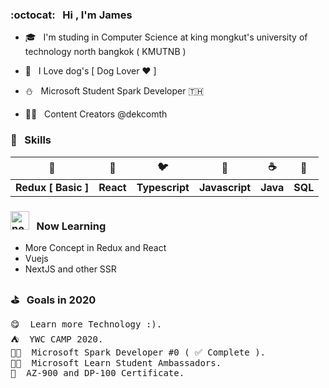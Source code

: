 <!-- <img src="https://media3.giphy.com/media/dWfi1Llz4ud1ixRIcW/giphy.gif" alt="HappyDog" width="150"/> -->
<!-- ![My github stats](https://github-readme-stats.vercel.app/api?username=thanawatgulati&show_icons=true&text_color=333&icon_color=333&title_color=333)-->

### :octocat: &nbsp; Hi , I'm James

- 🎓 &nbsp; I'm studing in Computer Science at king mongkut's university of technology north bangkok ( KMUTNB )

- 🐶 &nbsp; I Love dog's [ Dog Lover ♥️ ]
- ⛄️ &nbsp; Microsoft Student Spark Developer 🇹🇭
- 👨‍💼 &nbsp; Content Creators @dekcomth
<!-- - 🍋 &nbsp; Google Developer Student Club Lead 🇹🇭 -->

### 💫 &nbsp; Skills
| 🦆 | 💅 | 🐦 | 🌼 | ☕️ | 🌳 |
|:-----:|:-----:|:-----:|:-----:|:-----:|:-----:|
| <b>Redux [ Basic ]</b> | <b>React</b> | <b>Typescript</b> | <b>Javascript</b>  | <b>Java</b> | <b>SQL</b> |

### <img src="https://i.ibb.co/Gdy6nyV/new.gif" alt="new" width="30"/> &nbsp; Now Learning
- More Concept in Redux and React 
- Vuejs
- NextJS and other SSR
### ⛳️  &nbsp; Goals in 2020
<pre>
😋  Learn more Technology :).
⛺️  YWC CAMP 2020.
👨‍💻  Microsoft Spark Developer #0 ( ✅ Complete ).
👩‍🚀  Microsoft Learn Student Ambassadors.
📄  AZ-900 and DP-100 Certificate.
</pre>
 
 <!-- 🔥  Google Developer Student Club Thailand ( ✅ Complete ).-->
 <!-- <img src="https://i.ibb.co/Gdy6nyV/new.gif" alt="new" width="30"/> -->
